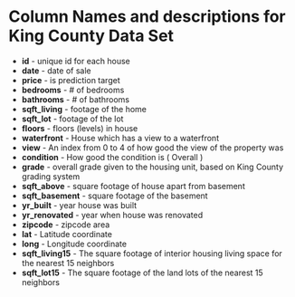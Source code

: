 # Column Names and descriptions for King County Data Set

- **id** - unique id for each house
- **date** - date of sale
- **price** - is prediction target
- **bedrooms** - # of bedrooms
- **bathrooms** - # of bathrooms
- **sqft_living** - footage of the home
- **sqft_lot** - footage of the lot
- **floors** - floors (levels) in house
- **waterfront** - House which has a view to a waterfront
- **view** - An index from 0 to 4 of how good the view of the property was
- **condition** - How good the condition is ( Overall )
- **grade** - overall grade given to the housing unit, based on King County grading system
- **sqft_above** - square footage of house apart from basement
- **sqft_basement** - square footage of the basement
- **yr_built** - year house was built
- **yr_renovated** - year when house was renovated
- **zipcode** - zipcode area
- **lat** - Latitude coordinate
- **long** - Longitude coordinate
- **sqft_living15** - The square footage of interior housing living space for the nearest 15 neighbors
- **sqft_lot15** - The square footage of the land lots of the nearest 15 neighbors
